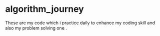 # algorithm_journey
These are my code which i practice daily to enhance my coding skill and also my problem solving one .
